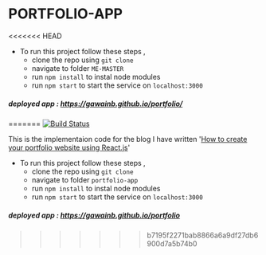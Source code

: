 # PORTFOLIO-APP 
<<<<<<< HEAD
- To run this project follow these steps , 
  - clone the repo using `git clone`
  - navigate to folder `ME-MASTER`
  - run `npm install` to instal node modules
  - run `npm start` to start the service on `localhost:3000`
    
##### deployed app : https://gawainb.github.io/portfolio/
=======
[![Build Status](https://travis-ci.org/dbarochiya/me.svg?branch=master)](https://travis-ci.org/dbarochiya/me)

This is the implementaion code for the blog I have written '[How to create your portfolio website using React.js](https://medium.freecodecamp.org/portfolio-app-using-react-618814e35843)'
- To run this project follow these steps , 
  - clone the repo using `git clone`
  - navigate to folder `portfolio-app`
  - run `npm install` to instal node modules
  - run `npm start` to start the service on `localhost:3000`
    
##### deployed app : https://gawainb.github.io/portfolio
>>>>>>> b7195f2271bab8866a6a9df27db6900d7a5b74b0
